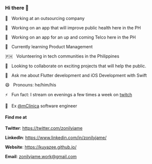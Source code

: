 ### Hi there 👋

🔭 &nbsp; Working at an outsourcing company

🏥 &nbsp; Working on an app that will improve public health here in the PH

📶 &nbsp; Working on an app for an up and coming Telco here in the PH

🌱 &nbsp; Currently learning Product Management

🇵🇭 &nbsp; Volunteering in tech communities in the Philippines

👯 &nbsp; Looking to collaborate on exciting projects that will help the public.

💬 &nbsp; Ask me about Flutter development and iOS Development with Swift

😄 &nbsp; Pronouns: he/him/his

⚡ &nbsp; Fun fact: I stream on evenings a few times a week on [twitch](https://twitch.tv/tempuratempest/)

💼 &nbsp; Ex [@mClinica](http://mclinica.com/) software engineer

#### Find me at 

**Twitter**: https://twitter.com/zonilyjame

**LinkedIn**: https://www.linkedin.com/in/zonilyjame/

**Website**: https://kuyazee.github.io/

**Email**: zonilyjame.work@gmail.com
